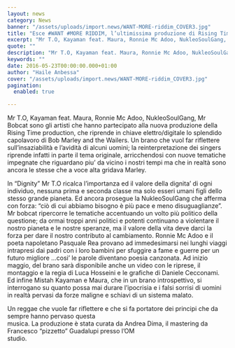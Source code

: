 ```yaml
---
layout: news
category: News
banner: "/assets/uploads/import.news/WANT-MORE-riddim_COVER3.jpg"
title: "Esce #WANT #MORE RIDDIM, l’ultimissima produzione di Rising Time"
excerpt: "Mr T.O, Kayaman feat. Maura, Ronnie Mc Adoo, NukleoSoulGang, Mr Bobcat sono gli artisti che hanno partecipato alla nuova produzione della Rising Time production, che riprende in chiave elettro/digitale lo splendido capolavoro di Bob Marley and the Wailers. Un brano che vuol far riflettere sull’insaziabilità e l’avidità di alcuni uomini; la reinterpretazione dei singers riprende [&hellip"
quote: ""
description: "Mr T.O, Kayaman feat. Maura, Ronnie Mc Adoo, NukleoSoulGang, Mr Bobcat sono gli artisti che hanno partecipato alla nuova produzione della Rising Time production, che riprende in chiave elettro/digitale lo splendido capolavoro di Bob Marley and the Wailers. Un brano che vuol far riflettere sull’insaziabilità e l’avidità di alcuni uomini; la reinterpretazione dei singers riprende [&hellip"
keywords: ""
date: 2016-05-23T00:00:00.000+01:00
author: "Haile Anbessa"
cover: "/assets/uploads/import.news/WANT-MORE-riddim_COVER3.jpg"
pagination:
  enabled: true

---
```


  
Mr T.O, Kayaman feat. Maura, Ronnie Mc Adoo, NukleoSoulGang, Mr Bobcat sono gli artisti che hanno partecipato alla nuova produzione della Rising Time production, che riprende in chiave elettro/digitale lo splendido capolavoro di Bob Marley and the Wailers. Un brano che vuol far riflettere sull’insaziabilità e l’avidità di alcuni uomini; la reinterpretazione dei singers riprende infatti in parte il tema originale, arricchendosi con nuove tematiche impegnate che riguardano piu’ da vicino i nostri tempi ma che in realtà sono ancora le stesse che a voce alta gridava Marley.

In “Dignity” Mr T.O ricalca l’importanza ed il valore della dignita’ di ogni individuo, nessuna prima e seconda classe ma solo esseri umani figli dello stesso grande pianeta. Ed ancora prosegue la NukleoSoulGang che afferma con forza: “ciò di cui abbiamo bisogno è più pace e meno disuguaglianze”. Mr bobcat ripercorre le tematiche accentuando un volto più politico della questione; da ormai troppi anni politici e potenti continuano a violentare il nostro pianeta e le nostre speranze, ma il valore della vita deve darci la forza per dare il nostro contributo al cambiamento. Ronnie Mc Adoo e il poeta napoletano Pasquale Rea provano ad immedesimarsi nei lunghi viaggi intrapresi dai padri con i loro bambini per sfuggire a fame e guerre per un futuro migliore …cosi’ le parole diventano poesia canzonata. Ad inizio maggio, del brano sarà disponibile anche un video con le riprese, il montaggio e la regia di Luca Hosseini e le grafiche di Daniele Cecconami.  
Ed infine Mistah Kayaman e Maura, che in un brano introspettivo, si interrogano su quanto possa mai durare l’ipocrisia e i falsi sorrisi di uomini in realtà pervasi da forze maligne e schiavi di un sistema malato.

Un reggae che vuole far riflettere e che si fa portatore dei principi che da sempre hanno pervaso questa  
musica. La produzione è stata curata da Andrea Dima, il mastering da Francesco “pizzetto” Guadalupi presso l’OM  
studio.